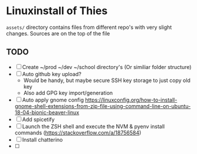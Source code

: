 # Linuxinstall of Thies


`assets/` directory contains files from different repo's with very slight changes. Sources are on the top of the file


## TODO
- [ ] Create ~/prod ~/dev ~/school directory's (Or similiar folder structure)
- [ ] Auto github key upload?  
    - Would be handy, but maybe secure SSH key storage to just copy old key
    - Also add GPG key import/generation
- [ ] Auto apply gnome config https://linuxconfig.org/how-to-install-gnome-shell-extensions-from-zip-file-using-command-line-on-ubuntu-18-04-bionic-beaver-linux
- [ ] Add spicetify
- [ ] Launch the ZSH shell and execute the NVM & pyenv install commands (https://stackoverflow.com/a/18756584)
- [ ] Install chatterino
- [ ] 
